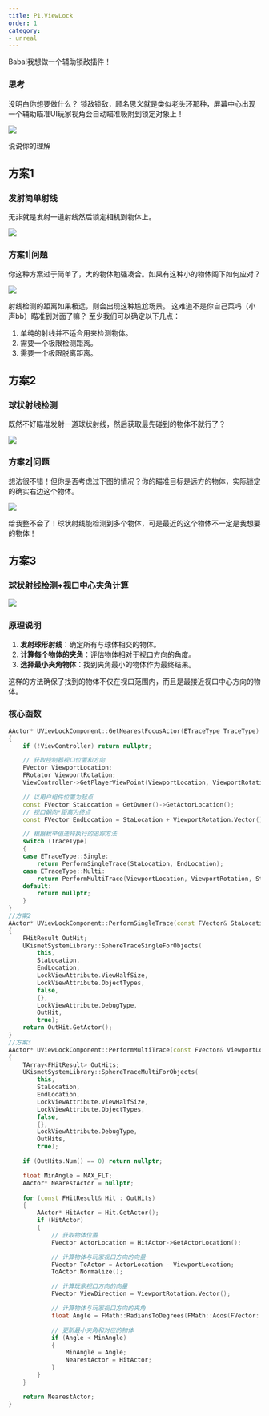```yaml
---
title: P1.ViewLock
order: 1
category:
- unreal
---
```


<chatmessage avatar="../../assets/emoji/dsyj.png" :avatarWidth="40">
Baba!我想做一个辅助锁敌插件！
</chatmessage>

### 思考

<chatmessage avatar="../../assets/emoji/bqb (2).png" :avatarWidth="40" alignLeft>
没明白你想要做什么？
</chatmessage>

<chatmessage avatar="../../assets/emoji/dsyj.png" :avatarWidth="40">
锁敌锁敌，顾名思义就是类似老头环那种，屏幕中心出现一个辅助瞄准UI玩家视角会自动瞄准吸附到锁定对象上！
</chatmessage>

![](../assets/LOCK.jpg)

<chatmessage avatar="../../assets/emoji/bqb (2).png" :avatarWidth="40" alignLeft>
说说你的理解
</chatmessage>

## 方案1

### 发射简单射线

<chatmessage avatar="../../assets/emoji/dsyj.png" :avatarWidth="40">
无非就是发射一道射线然后锁定相机到物体上。
</chatmessage>

![](..%2Fassets%2Fviewlock.jpg)


### 方案1|问题
<chatmessage avatar="../../assets/emoji/bqb (2).png" :avatarWidth="40" alignLeft>
你这种方案过于简单了，大的物体勉强凑合。如果有这种小的物体阁下如何应对？
</chatmessage>

![](..%2Fassets%2Fviewlock002.jpg)

<chatmessage avatar="../../assets/emoji/blzt.png" :avatarWidth="40" alignLeft>
射线检测的距离如果极远，则会出现这种尴尬场景。
</chatmessage>

<gifwithbutton src="../../assets/unrealgif/hpup38.gif"/>

<chatmessage avatar="../../assets/emoji/hx.png" :avatarWidth="40">
这难道不是你自己菜吗（小声bb）瞄准到对面了嘛？
</chatmessage>

<chatmessage avatar="../../assets/emoji/blzt.png" :avatarWidth="40" alignLeft>
至少我们可以确定以下几点：
</chatmessage>

1. 单纯的射线并不适合用来检测物体。
2. 需要一个极限检测距离。
3. 需要一个极限脱离距离。

## 方案2

### 球状射线检测

<chatmessage avatar="../../assets/emoji/hx.png" :avatarWidth="40">
既然不好瞄准发射一道球状射线，然后获取最先碰到的物体不就行了？
</chatmessage>

![](..%2Fassets%2Fviewlock003.jpg)

### 方案2|问题

<chatmessage avatar="../../assets/emoji/blzt.png" :avatarWidth="40" alignLeft>
想法很不错！但你是否考虑过下图的情况？你的瞄准目标是远方的物体，实际锁定的确实右边这个物体。
</chatmessage>

![](..%2Fassets%2Fviewlock004.jpg)

<chatmessage avatar="../../assets/emoji/hx.png" :avatarWidth="40">
给我整不会了！球状射线能检测到多个物体，可是最近的这个物体不一定是我想要的物体！
</chatmessage>

## 方案3

### 球状射线检测+视口中心夹角计算

![](..%2Fassets%2Fviewlock005.jpg)

### 原理说明

1. **发射球形射线**：确定所有与球体相交的物体。
2. **计算每个物体的夹角**：评估物体相对于视口方向的角度。
3. **选择最小夹角物体**：找到夹角最小的物体作为最终结果。

<chatmessage avatar="../../assets/emoji/blzt.png" :avatarWidth="40" alignLeft>
这样的方法确保了找到的物体不仅在视口范围内，而且是最接近视口中心方向的物体。
</chatmessage>


### 核心函数

``` cpp
AActor* UViewLockComponent::GetNearestFocusActor(ETraceType TraceType)
{
    if (!ViewController) return nullptr;

    // 获取控制器视口位置和方向
    FVector ViewportLocation;
    FRotator ViewportRotation;
    ViewController->GetPlayerViewPoint(ViewportLocation, ViewportRotation);

    // 以用户组件位置为起点
    const FVector StaLocation = GetOwner()->GetActorLocation();
    // 视口朝向*距离为终点
    const FVector EndLocation = StaLocation + ViewportRotation.Vector() * LockViewAttribute.MaxFocusDist;

    // 根据枚举值选择执行的追踪方法
	switch (TraceType)
	{
	case ETraceType::Single:
		return PerformSingleTrace(StaLocation, EndLocation);
	case ETraceType::Multi:
		return PerformMultiTrace(ViewportLocation, ViewportRotation, StaLocation, EndLocation);
	default:
		return nullptr;
	}
}
//方案2
AActor* UViewLockComponent::PerformSingleTrace(const FVector& StaLocation, const FVector& EndLocation)
{
    FHitResult OutHit;
    UKismetSystemLibrary::SphereTraceSingleForObjects(
        this,
        StaLocation,
        EndLocation,
        LockViewAttribute.ViewHalfSize,
        LockViewAttribute.ObjectTypes,
        false,
        {},
        LockViewAttribute.DebugType,
        OutHit,
        true);
    return OutHit.GetActor();
}
//方案3
AActor* UViewLockComponent::PerformMultiTrace(const FVector& ViewportLocation, const FRotator& ViewportRotation, const FVector& StaLocation, const FVector& EndLocation)
{
    TArray<FHitResult> OutHits;
    UKismetSystemLibrary::SphereTraceMultiForObjects(
        this,
        StaLocation,
        EndLocation,
        LockViewAttribute.ViewHalfSize,
        LockViewAttribute.ObjectTypes,
        false,
        {},
        LockViewAttribute.DebugType,
        OutHits,
        true);

    if (OutHits.Num() == 0) return nullptr;

    float MinAngle = MAX_FLT;
    AActor* NearestActor = nullptr;
	
    for (const FHitResult& Hit : OutHits)
    {
        AActor* HitActor = Hit.GetActor();
        if (HitActor)
        {
            // 获取物体位置
            FVector ActorLocation = HitActor->GetActorLocation();

            // 计算物体与玩家视口方向的向量
            FVector ToActor = ActorLocation - ViewportLocation;
            ToActor.Normalize();

            // 计算玩家视口方向的向量
            FVector ViewDirection = ViewportRotation.Vector();

            // 计算物体与玩家视口方向的夹角
            float Angle = FMath::RadiansToDegrees(FMath::Acos(FVector::DotProduct(ToActor, ViewDirection)));

            // 更新最小夹角和对应的物体
            if (Angle < MinAngle)
            {
                MinAngle = Angle;
                NearestActor = HitActor;
            }
        }
    }

    return NearestActor;
}
```




